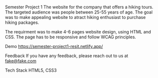 Semester Project 1
The website for the company that offers a hiking tours. The targeted audience was people between 25-55 years of age. The goal was to make appealing website to atract hiking enthusiast to purchase hiking packages.

The requirment was to make 4-6 pages website design, using HTML and CSS. The page has to be responsive and follow WCAG principles.

Demo
https://semester-project1-resit.netlify.app/

Feedback
If you have any feedback, please reach out to us at fake@fake.com

Tech Stack
HTML5, CSS3
